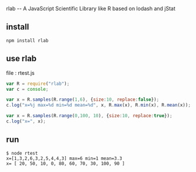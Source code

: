 rlab -- A JavaScript Scientific Library like R based on lodash and jStat


## install

```
npm install rlab
```

## use rlab

file : rtest.js

```javascript
var R = require("rlab");
var c = console;

var x = R.samples(R.range(1,6), {size:10, replace:false});
c.log("x=%j max=%d min=%d mean=%d", x, R.max(x), R.min(x), R.mean(x));

var x = R.samples(R.range(0,100, 10), {size:10, replace:true});
c.log("x=", x);
```

## run

```
$ node rtest
x=[1,3,2,6,3,2,5,4,4,3] max=6 min=1 mean=3.3
x= [ 20, 50, 10, 0, 80, 60, 70, 30, 100, 90 ]
```



